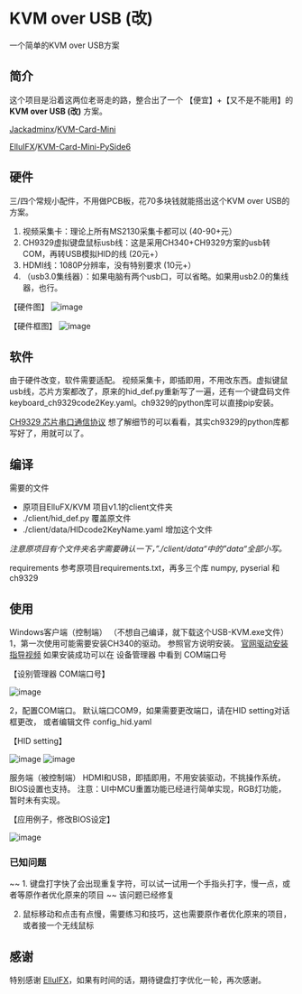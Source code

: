 # KVM over USB (改)
一个简单的KVM over USB方案

## 简介
这个项目是沿着这两位老哥走的路，整合出了一个 【便宜】+【又不是不能用】的 **KVM over USB (改)**  方案。

[Jackadminx](https://github.com/Jackadminx)/[KVM-Card-Mini](https://github.com/Jackadminx/KVM-Card-Mini)

[ElluIFX](https://github.com/ElluIFX)/[KVM-Card-Mini-PySide6](https://github.com/ElluIFX/KVM-Card-Mini-PySide6)

## 硬件
三/四个常规小配件，不用做PCB板，花70多块钱就能搭出这个KVM over USB的方案。

1. 视频采集卡：理论上所有MS2130采集卡都可以  (40-90+元）
2. CH9329虚拟键盘鼠标usb线：这是采用CH340+CH9329方案的usb转COM，再转USB模拟HID的线  (20元+）
3. HDMI线：1080P分辨率，没有特别要求  (10元+）
4. （usb3.0集线器）：如果电脑有两个usb口，可以省略。如果用usb2.0的集线器，也行。


【硬件图】
![image](https://github.com/binnehot/KVM-over-USB/blob/main/image/0_HW_KVM_photo.JPG)


【硬件框图】
![image](https://github.com/binnehot/KVM-over-USB/blob/main/image/1_HW_drawing.png)


## 软件
由于硬件改变，软件需要适配。
视频采集卡，即插即用，不用改东西。虚拟键鼠usb线，芯片方案都改了，原来的hid_def.py重新写了一遍，还有一个键盘码文件keyboard_ch9329code2Key.yaml。ch9329的python库可以直接pip安装。

[CH9329 芯片串口通信协议]( https://www.wch.cn/uploads/file/20190508/1557278355473027.pdf) 想了解细节的可以看看，其实ch9329的python库都写好了，用就可以了。

## 编译
需要的文件

- 原项目ElluFX/KVM 项目v1.1的client文件夹
- ./client/hid_def.py 覆盖原文件
- ./client/data/HIDcode2KeyName.yaml 增加这个文件

_注意原项目有个文件夹名字需要确认一下，”./client/data“中的”data“全部小写。_

requirements
参考原项目requirements.txt，再多三个库 numpy, pyserial 和 ch9329

## 使用

Windows客户端（控制端）
（不想自己编译，就下载这个USB-KVM.exe文件）
1，第一次使用可能需要安装CH340的驱动。 参照官方说明安装。 
[官网驱动安装指导视频](https://www.wch.cn/videos/ch340.html)
如果安装成功可以在 设备管理器 中看到 COM端口号

【设别管理器 COM端口号】

![image](https://github.com/binnehot/KVM-over-USB/blob/main/image/2_COM_port.png)


2，配置COM端口。
默认端口COM9，如果需要更改端口，请在HID setting对话框更改， 或者编辑文件 config_hid.yaml

【HID setting】

![image](https://github.com/wevsty/KVM-over-USB/blob/cleanup/image/3.1_COM_setting.png)
![image](https://github.com/wevsty/KVM-over-USB/blob/cleanup/image/3.2_COM_setting.png)


服务端（被控制端）
HDMI和USB，即插即用，不用安装驱动，不挑操作系统，BIOS设置也支持。
注意：UI中MCU重置功能已经进行简单实现，RGB灯功能，暂时未有实现。

【应用例子，修改BIOS设定】

![image](https://github.com/binnehot/KVM-over-USB/blob/main/image/4_BIOS_Gif.gif)

### 已知问题

~~ 1.  键盘打字快了会出现重复字符，可以试一试用一个手指头打字，慢一点，或者等原作者优化原来的项目 ~~
该问题已经修复

2.  鼠标移动和点击有点慢，需要练习和技巧，这也需要原作者优化原来的项目，或者接一个无线鼠标


## 感谢
特别感谢 [ElluIFX](https://github.com/ElluIFX)，如果有时间的话，期待键盘打字优化一轮，再次感谢。 
